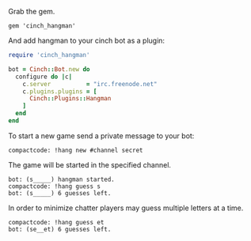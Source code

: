 Grab the gem.

```
gem 'cinch_hangman'
```

And add hangman to your cinch bot as a plugin:

```ruby
require 'cinch_hangman'

bot = Cinch::Bot.new do
  configure do |c|
    c.server          = "irc.freenode.net"
    c.plugins.plugins = [
      Cinch::Plugins::Hangman
    ]
  end
end
```

To start a new game send a private message to your bot:

```
compactcode: !hang new #channel secret
```

The game will be started in the specified channel.

```
bot: (s_____) hangman started.
compactcode: !hang guess s
bot: (s_____) 6 guesses left.
```

In order to minimize chatter players may guess multiple letters at a time.

```
compactcode: !hang guess et
bot: (se__et) 6 guesses left.
```
